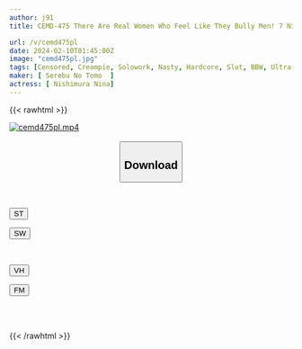 ```yaml
---
author: j91
title: CEMD-475 There Are Real Women Who Feel Like They Bully Men! 7 Nina Nishimura

url: /v/cemd475pl
date: 2024-02-10T01:45:00Z
image: "cemd475pl.jpg"
tags: [Censored, Creampie, Solowork, Nasty, Hardcore, Slut, BBW, Ultra-Huge Tits, Huge Butt	]
maker: [ Serebu No Tomo  ]
actress: [ Nishimura Nina]
---
```



{{< rawhtml >}}

<div class="video" data-videoid="2WLWOzWWB4Iz7b">
    <a href="javascript:;">
        <img src="/v/cemd475pl/cemd475pl.jpg" width="WIDTH" height="HEIGHT" alt="cemd475pl.mp4" loading="lazy">
    </a>
</div>

<script type="text/javascript" src="https://j91.asia/asset/on-demand-st.js"></script>

<br>
  <link rel="stylesheet" href="https://j91.asia/asset/bs5.css">
  
  <center>
  <button class="btn btn-primary" type="button" data-bs-toggle="collapse" data-bs-target=".multi-collapse" aria-expanded="false" aria-controls="multiCollapseExample1 multiCollapseExample2"><h2>Download</h2></button></center>
</p>
<div class="row">
  <div class="col">
    <div class="collapse multi-collapse" id="multiCollapseExample1">
      <div class="card card-body">
	      	      <br>
<div class="buttons">  
<p><a href="https://streamtape.to/v/2WLWOzWWB4Iz7b" target="_blank"><button class="btn-hover color-3"><i class="fa fa-download"></i> ST</button></a></p>
<p><a href="https://cdnwish.com/9klo5tc0yf1a" target="_blank"><button class="btn-hover color-2"><i class="fa fa-download"></i> SW</button></a></p></div>
    </div>
  </div>
</div>
  <div class="col">
    <div class="collapse multi-collapse" id="multiCollapseExample2">
      <div class="card card-body">
	      <br>
<div class="buttons">
<p><a href="javascript:;" target="_blank"><button class="btn-hover color-9"><i class="fa fa-download"></i> VH</button></a></p>
<p><a href="javascript:;"><button class="btn-hover color-8"><i class="fa fa-download"></i> FM</button></a></p></div>
<br><br>
      </div>
    </div>
  </div>
</div>

{{< /rawhtml >}}